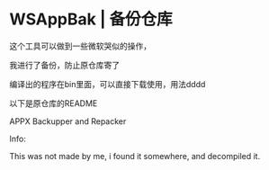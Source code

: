 # WSAppBak | 备份仓库

 这个工具可以做到一些微软哭似的操作，
 
 我进行了备份，防止原仓库寄了

 编译出的程序在bin里面，可以直接下载使用，用法dddd
 
 以下是原仓库的README

 APPX Backupper and Repacker
 
 Info:
 
 This was not made by me, i found it somewhere, and decompiled it.
